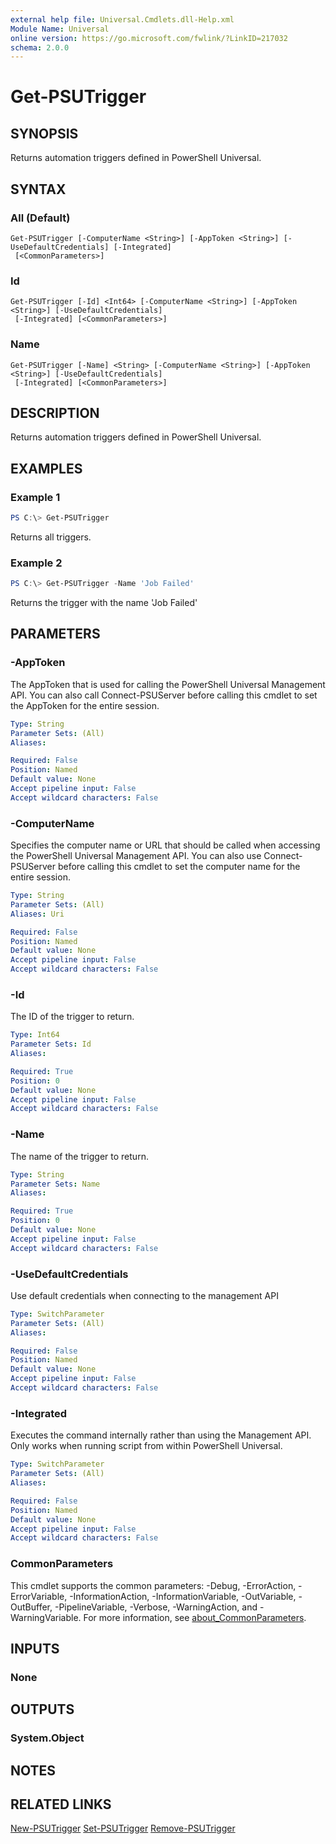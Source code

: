 ```yaml
---
external help file: Universal.Cmdlets.dll-Help.xml
Module Name: Universal
online version: https://go.microsoft.com/fwlink/?LinkID=217032
schema: 2.0.0
---
```


# Get-PSUTrigger

## SYNOPSIS
Returns automation triggers defined in PowerShell Universal.

## SYNTAX

### All (Default)
```
Get-PSUTrigger [-ComputerName <String>] [-AppToken <String>] [-UseDefaultCredentials] [-Integrated]
 [<CommonParameters>]
```

### Id
```
Get-PSUTrigger [-Id] <Int64> [-ComputerName <String>] [-AppToken <String>] [-UseDefaultCredentials]
 [-Integrated] [<CommonParameters>]
```

### Name
```
Get-PSUTrigger [-Name] <String> [-ComputerName <String>] [-AppToken <String>] [-UseDefaultCredentials]
 [-Integrated] [<CommonParameters>]
```

## DESCRIPTION
Returns automation triggers defined in PowerShell Universal.

## EXAMPLES

### Example 1
```powershell
PS C:\> Get-PSUTrigger
```

Returns all triggers.

### Example 2
```powershell
PS C:\> Get-PSUTrigger -Name 'Job Failed'
```

Returns the trigger with the name 'Job Failed'

## PARAMETERS

### -AppToken
The AppToken that is used for calling the PowerShell Universal Management API. You can also call Connect-PSUServer before calling this cmdlet to set the AppToken for the entire session.


```yaml
Type: String
Parameter Sets: (All)
Aliases:

Required: False
Position: Named
Default value: None
Accept pipeline input: False
Accept wildcard characters: False
```

### -ComputerName
Specifies the computer name or URL that should be called when accessing the PowerShell Universal Management API. You can also use Connect-PSUServer before calling this cmdlet to set the computer name for the entire session. 


```yaml
Type: String
Parameter Sets: (All)
Aliases: Uri

Required: False
Position: Named
Default value: None
Accept pipeline input: False
Accept wildcard characters: False
```

### -Id
The ID of the trigger to return.

```yaml
Type: Int64
Parameter Sets: Id
Aliases:

Required: True
Position: 0
Default value: None
Accept pipeline input: False
Accept wildcard characters: False
```

### -Name
The name of the trigger to return.

```yaml
Type: String
Parameter Sets: Name
Aliases:

Required: True
Position: 0
Default value: None
Accept pipeline input: False
Accept wildcard characters: False
```

### -UseDefaultCredentials
Use default credentials when connecting to the management API

```yaml
Type: SwitchParameter
Parameter Sets: (All)
Aliases:

Required: False
Position: Named
Default value: None
Accept pipeline input: False
Accept wildcard characters: False
```

### -Integrated
Executes the command internally rather than using the Management API. Only works when running script from within PowerShell Universal. 

```yaml
Type: SwitchParameter
Parameter Sets: (All)
Aliases:

Required: False
Position: Named
Default value: None
Accept pipeline input: False
Accept wildcard characters: False
```

### CommonParameters
This cmdlet supports the common parameters: -Debug, -ErrorAction, -ErrorVariable, -InformationAction, -InformationVariable, -OutVariable, -OutBuffer, -PipelineVariable, -Verbose, -WarningAction, and -WarningVariable. For more information, see [about_CommonParameters](http://go.microsoft.com/fwlink/?LinkID=113216).

## INPUTS

### None

## OUTPUTS

### System.Object
## NOTES

## RELATED LINKS

[New-PSUTrigger](New-PSUTrigger.md)
[Set-PSUTrigger](Set-PSUTrigger.md)
[Remove-PSUTrigger](Remove-PSUTrigger.md)